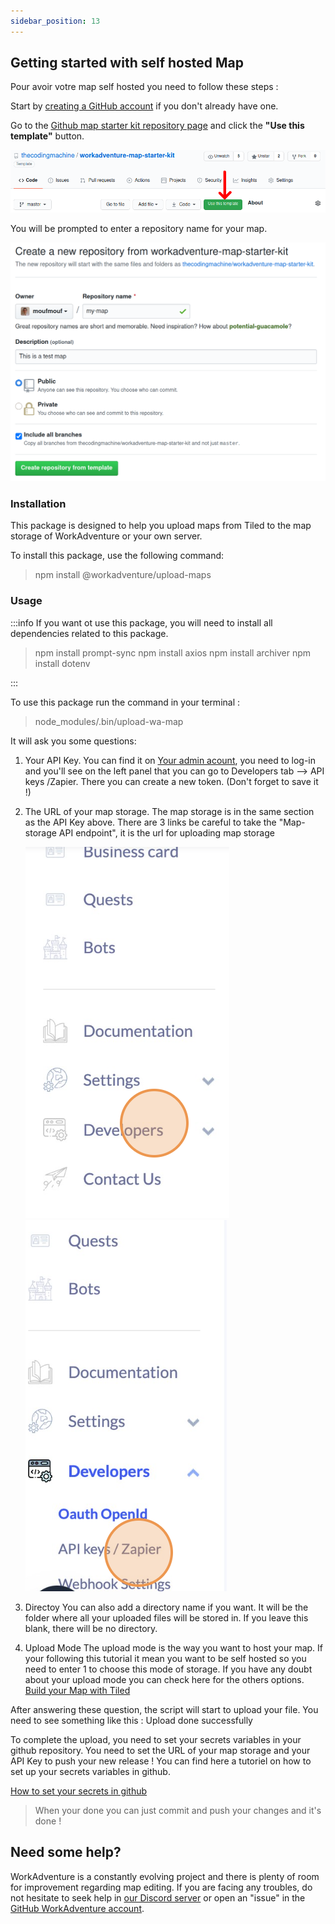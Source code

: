 ```yaml
---
sidebar_position: 13
---
```


## Getting started with self hosted Map

Pour avoir votre map self hosted you need to follow these steps :

Start by [creating a GitHub account](https://github.com/join) if you don't already have one.

Go to the [Github map starter kit repository page](https://github.com/workadventure/map-starter-kit) and click the **"Use this template"** button.

![The "Use this template" button](../images/use_this_template.png)

You will be prompted to enter a repository name for your map.

![The "create a new repository" page](../images/create_repo.png)

### Installation

This package is designed to help you upload maps from Tiled to the map storage of WorkAdventure or your own server.

To install this package, use the following command:

> npm install @workadventure/upload-maps

### Usage

:::info
If you want ot use this package, you will need to install all dependencies related to this package.

> npm install prompt-sync
> npm install axios
> npm install archiver
> npm install dotenv

:::

To use this package run the command in your terminal :

> node_modules/.bin/upload-wa-map

It will ask you some questions:

1. Your API Key.
   You can find it on [Your admin acount](https://admin.workadventu.re), you need to log-in and you'll see on the left panel that you can go to Developers tab --> API keys /Zapier. There you can create a new token. (Don't forget to save it !)

2. The URL of your map storage.
   The map storage is in the same section as the API Key above. There are 3 links be careful to take the "Map-storage API endpoint", it is the url for uploading map storage

   ![Get your API Key](../images/navigate_admin.png)
   ![Get your API Key](../images/get_info_key.png)

3. Directoy
   You can also add a directory name if you want. It will be the folder where all your uploaded files will be stored in.
   If you leave this blank, there will be no directory.

4. Upload Mode
   The upload mode is the way you want to host your map. If your following this tutorial it mean you want to be self hosted so you need to enter 1 to choose this mode of storage.
   If you have any doubt about your upload mode you can check here for the others options.
   [Build your Map with Tiled](index.md)

After answering these question, the script will start to upload your file. You need to see something like this : Upload done successfully

To complete the upload, you need to set your secrets variables in your github repository. You need to set the URL of your map storage and your API Key to push your new release ! You can find here a tutoriel on how to set up your secrets variables in github.

[How to set your secrets in github](https://scribehow.com/shared/Upload_Map__Set_up_secrets_for_in_your_repository__FKsqAsrVQ_SzDavSudb19Q)

> When your done you can just commit and push your changes and it's done !

## Need some help?

WorkAdventure is a constantly evolving project and there is plenty of room for improvement regarding map editing.
If you are facing any troubles, do not hesitate to seek help in [our Discord server](https://discord.gg/G6Xh9ZM9aR) or open an "issue" in the [GitHub WorkAdventure account](https://github.com/thecodingmachine/workadventure/issues).
